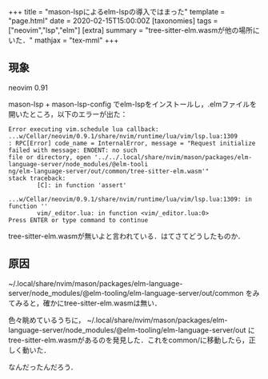 +++
title = "mason-lspによるelm-lspの導入ではまった"
template = "page.html"
date = 2020-02-15T15:00:00Z
[taxonomies]
tags = ["neovim","lsp","elm"]
[extra]
summary = "tree-sitter-elm.wasmが他の場所にいた．"
mathjax = "tex-mml"
+++

## 現象

neovim 0.91

mason-lsp + mason-lsp-config でelm-lspをインストールし，.elmファイルを開いたところ，以下のエラーが出た：

```
Error executing vim.schedule lua callback: ...w/Cellar/neovim/0.9.1/share/nvim/runtime/lua/vim/lsp.lua:1309
: RPC[Error] code_name = InternalError, message = "Request initialize failed with message: ENOENT: no such
file or directory, open '../../.local/share/nvim/mason/packages/elm-language-server/node_modules/@elm-tooli
ng/elm-language-server/out/common/tree-sitter-elm.wasm'"
stack traceback:
        [C]: in function 'assert'
        ...w/Cellar/neovim/0.9.1/share/nvim/runtime/lua/vim/lsp.lua:1309: in function ''
        vim/_editor.lua: in function <vim/_editor.lua:0>
Press ENTER or type command to continue
```

tree-sitter-elm.wasmが無いよと言われている．はてさてどうしたものか．

## 原因

~/.local/share/nvim/mason/packages/elm-language-server/node_modules/@elm-tooling/elm-language-server/out/common をみてみると，確かにtree-sitter-elm.wasmは無い．

色々眺めているうちに，
~/.local/share/nvim/mason/packages/elm-language-server/node_modules/@elm-tooling/elm-language-server/out にtree-sitter-elm.wasmがあるのを発見した．これをcommon/に移動したら，正しく動いた．

なんだったんだろう．

